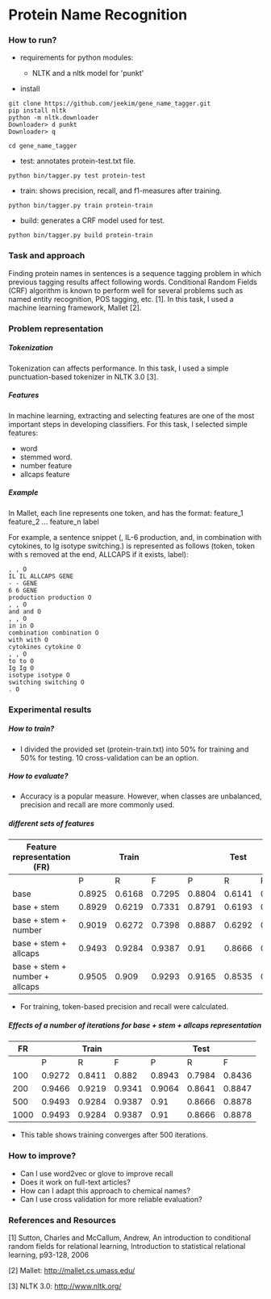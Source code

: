 # Protein Name Recognition

### How to run?
- requirements for python modules:
  * NLTK and a nltk model for 'punkt'
  
- install
```
git clone https://github.com/jeekim/gene_name_tagger.git
pip install nltk
python -m nltk.downloader
Downloader> d punkt
Downloader> q

cd gene_name_tagger
```
- test: annotates protein-test.txt file.
```commandline
python bin/tagger.py test protein-test
```
- train: shows precision, recall, and f1-measures after training.
```commandline
python bin/tagger.py train protein-train
```
- build: generates a CRF model used for test.
```commandline
python bin/tagger.py build protein-train
```

### Task and approach
Finding protein names in sentences is a sequence tagging problem in which
previous tagging results affect following words. Conditional Random Fields
(CRF) algorithm is known to perform well for several problems such as named entity
recognition, POS tagging, etc. [1]. In this task, I used a machine learning framework,
Mallet [2].

### Problem representation

##### Tokenization
Tokenization can affects performance. In this task, I used a simple punctuation-based
tokenizer in NLTK 3.0 [3].

##### Features
In machine learning, extracting and selecting features are one of the most important steps
in developing classifiers. For this task, I selected simple features:
- word
- stemmed word.
- number feature
- allcaps feature

##### Example
In Mallet, each line represents one token, and has the format:
feature_1 feature_2 ... feature_n label

For example, a sentence snippet
(, IL-6 production, and, in combination with cytokines, to Ig isotype switching.)
is represented as follows (token, token with s removed at the end, ALLCAPS if it exists, label): 

```
, , O
IL IL ALLCAPS GENE
- - GENE
6 6 GENE
production production O
, , O
and and O
, , O
in in O
combination combination O
with with O
cytokines cytokine O
, , O
to to O
Ig Ig O
isotype isotype O
switching switching O
. O
```

### Experimental results

##### How to train?
- I divided the provided set (protein-train.txt) into 50% for training and
50% for testing. 10 cross-validation can be an option.

##### How to evaluate?
- Accuracy is a popular measure. However, when classes are unbalanced,
precision and recall are more commonly used.

##### different sets of features

| Feature representation (FR)     |        | Train  |        |        | Test   |        |
|---------------------------------|--------|--------|--------|--------|--------|--------|
|                                 | P      | R      | F      | P      | R      | F      |
| base                            | 0.8925 | 0.6168 | 0.7295 | 0.8804 | 0.6141 | 0.7235 |
| base + stem                     | 0.8929 | 0.6219 | 0.7331 | 0.8791 | 0.6193 | 0.7267 |
| base + stem + number            | 0.9019 | 0.6272 | 0.7398 | 0.8887 | 0.6292 | 0.7368 |
| base + stem + allcaps           | 0.9493 | 0.9284 | 0.9387 | 0.91   | 0.8666 | 0.8878 |
| base + stem + number + allcaps  | 0.9505 | 0.909  | 0.9293 | 0.9165 | 0.8535 | 0.8838 |

- For training, token-based precision and recall were calculated.

##### Effects of a number of iterations for base + stem + allcaps representation

| FR   |        | Train  |        |        | Test   |        |
|------|--------|--------|--------|--------|--------|--------|
|      | P      | R      | F      | P      | R      | F      |
| 100  | 0.9272 | 0.8411 | 0.882  | 0.8943 | 0.7984 | 0.8436 |
| 200  | 0.9466 | 0.9219 | 0.9341 | 0.9064 | 0.8641 | 0.8847 |
| 500  | 0.9493 | 0.9284 | 0.9387 | 0.91   | 0.8666 | 0.8878 |
| 1000 | 0.9493 | 0.9284 | 0.9387 | 0.91   | 0.8666 | 0.8878 |

- This table shows training converges after 500 iterations.

### How to improve?
- Can I use word2vec or glove to improve recall
- Does it work on full-text articles?
- How can I adapt this approach to chemical names?
- Can I use cross validation for more reliable evaluation?



### References and Resources
[1] Sutton, Charles and McCallum, Andrew, An introduction to conditional random fields for relational learning,
Introduction to statistical relational learning, p93-128, 2006

[2] Mallet: http://mallet.cs.umass.edu/

[3] NLTK 3.0: http://www.nltk.org/
